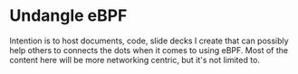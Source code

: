 # Undangle eBPF
Intention is to host documents, code, slide decks I create that can possibly help others to connects the dots when it comes to using eBPF. Most of the content here will be more networking centric, but it's not limited to.
